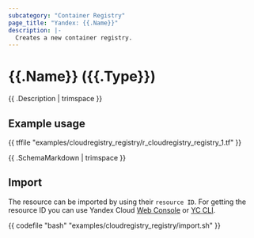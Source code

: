 ```yaml
---
subcategory: "Container Registry"
page_title: "Yandex: {{.Name}}"
description: |-
  Creates a new container registry.
---
```


# {{.Name}} ({{.Type}})

{{ .Description | trimspace }}

## Example usage

{{ tffile "examples/cloudregistry_registry/r_cloudregistry_registry_1.tf" }}

{{ .SchemaMarkdown | trimspace }}

## Import

The resource can be imported by using their `resource ID`. For getting the resource ID you can use Yandex Cloud [Web Console](https://console.yandex.cloud) or [YC CLI](https://yandex.cloud/docs/cli/quickstart).

{{ codefile "bash" "examples/cloudregistry_registry/import.sh" }}
